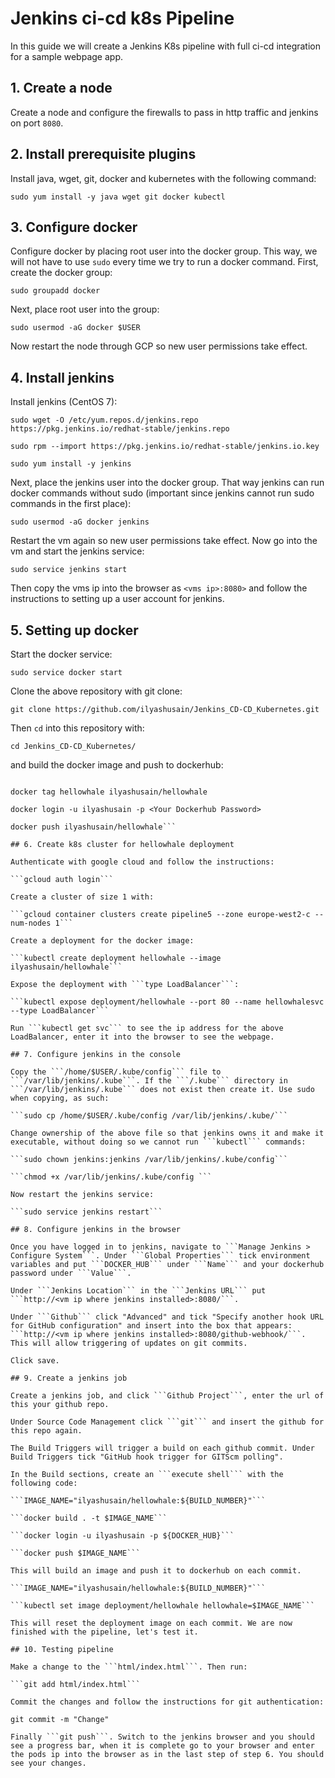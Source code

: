 # Jenkins ci-cd k8s Pipeline

In this guide we will create a Jenkins K8s pipeline with full ci-cd integration for a sample webpage app.

## 1. Create a node

Create a node and configure the firewalls to pass in http traffic and jenkins on port ```8080```.

## 2. Install prerequisite plugins

Install java, wget, git, docker and kubernetes with the following command:

```sudo yum install -y java wget git docker kubectl```

## 3. Configure docker

Configure docker by placing root user into the docker group. This way, we will not have to use ```sudo``` every time we try to run a docker command. First, create the docker group:

```sudo groupadd docker```

Next, place root user into the group:

```sudo usermod -aG docker $USER```

Now restart the node through GCP so new user permissions take effect.

## 4. Install jenkins

Install jenkins (CentOS 7):

```sudo wget -O /etc/yum.repos.d/jenkins.repo https://pkg.jenkins.io/redhat-stable/jenkins.repo```

```sudo rpm --import https://pkg.jenkins.io/redhat-stable/jenkins.io.key```

```sudo yum install -y jenkins```

Next, place the jenkins user into the docker group. That way jenkins can run docker commands without sudo (important since jenkins cannot run sudo commands in the first place):

```sudo usermod -aG docker jenkins```

Restart the vm again so new user permissions take effect. Now go into the vm and start the jenkins service:

```sudo service jenkins start```

Then copy the vms ip into the browser as ```<vms ip>:8080>``` and follow the instructions to setting up a user account for jenkins.

## 5. Setting up docker

Start the docker service:

```sudo service docker start```

Clone the above repository with git clone:

```git clone https://github.com/ilyashusain/Jenkins_CD-CD_Kubernetes.git```

Then ```cd``` into this repository with:

```cd Jenkins_CD-CD_Kubernetes/```

and build the docker image and push to dockerhub:

```docker build . -t hellowhale

docker tag hellowhale ilyashusain/hellowhale

docker login -u ilyashusain -p <Your Dockerhub Password>

docker push ilyashusain/hellowhale```

## 6. Create k8s cluster for hellowhale deployment

Authenticate with google cloud and follow the instructions:

```gcloud auth login```

Create a cluster of size 1 with:

```gcloud container clusters create pipeline5 --zone europe-west2-c --num-nodes 1```

Create a deployment for the docker image:

```kubectl create deployment hellowhale --image ilyashusain/hellowhale```

Expose the deployment with ```type LoadBalancer```:

```kubectl expose deployment/hellowhale --port 80 --name hellowhalesvc --type LoadBalancer```

Run ```kubectl get svc``` to see the ip address for the above LoadBalancer, enter it into the browser to see the webpage.

## 7. Configure jenkins in the console

Copy the ```/home/$USER/.kube/config``` file to ```/var/lib/jenkins/.kube```. If the ```/.kube``` directory in ```/var/lib/jenkins/.kube``` does not exist then create it. Use sudo when copying, as such:

```sudo cp /home/$USER/.kube/config /var/lib/jenkins/.kube/```

Change ownership of the above file so that jenkins owns it and make it executable, without doing so we cannot run ```kubectl``` commands:

```sudo chown jenkins:jenkins /var/lib/jenkins/.kube/config```

```chmod +x /var/lib/jenkins/.kube/config ```

Now restart the jenkins service:

```sudo service jenkins restart```

## 8. Configure jenkins in the browser

Once you have logged in to jenkins, navigate to ```Manage Jenkins > Configure System```. Under ```Global Properties``` tick environment variables and put ```DOCKER_HUB``` under ```Name``` and your dockerhub password under ```Value```.

Under ```Jenkins Location``` in the ```Jenkins URL``` put ```http://<vm ip where jenkins installed>:8080/```.

Under ```Github``` click "Advanced" and tick "Specify another hook URL for GitHub configuration" and insert into the box that appears:
```http://<vm ip where jenkins installed>:8080/github-webhook/```. This will allow triggering of updates on git commits.

Click save.

## 9. Create a jenkins job

Create a jenkins job, and click ```Github Project```, enter the url of this your github repo.

Under Source Code Management click ```git``` and insert the github for this repo again.

The Build Triggers will trigger a build on each github commit. Under Build Triggers tick "GitHub hook trigger for GITScm polling".

In the Build sections, create an ```execute shell``` with the following code:

```IMAGE_NAME="ilyashusain/hellowhale:${BUILD_NUMBER}"```

```docker build . -t $IMAGE_NAME```

```docker login -u ilyashusain -p ${DOCKER_HUB}```

```docker push $IMAGE_NAME```

This will build an image and push it to dockerhub on each commit.

```IMAGE_NAME="ilyashusain/hellowhale:${BUILD_NUMBER}"```

```kubectl set image deployment/hellowhale hellowhale=$IMAGE_NAME```

This will reset the deployment image on each commit. We are now finished with the pipeline, let's test it.

## 10. Testing pipeline

Make a change to the ```html/index.html```. Then run:

```git add html/index.html```

Commit the changes and follow the instructions for git authentication:

git commit -m "Change"

Finally ```git push```. Switch to the jenkins browser and you should see a progress bar, when it is complete go to your browser and enter the pods ip into the browser as in the last step of step 6. You should see your changes.

